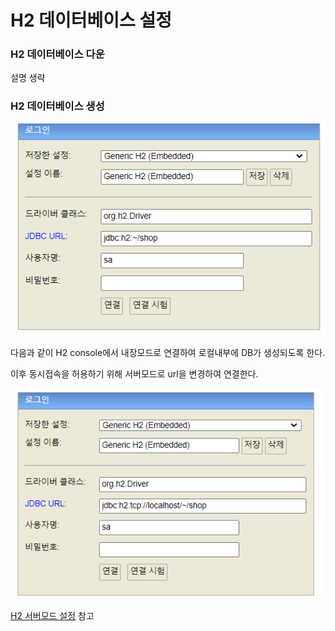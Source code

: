 # H2 데이터베이스 설정

### H2 데이터베이스 다운

설명 생략



### H2 데이터베이스 생성

![image-20231022025440122](img/image-20231022025440122.png)

다음과 같이 H2 console에서 내장모드로 연결하여 로컬내부에 DB가 생성되도록 한다.

이후 동시접속을 허용하기 위해 서버모드로 url을 변경하여 연결한다.

![image-20231022030118176](img/image-20231022030118176.png)

[H2 서버모드 설정](https://github.com/et2468/Note-CustomSettings/blob/master/%EC%9D%B8%ED%85%94%EB%A6%AC%EC%A0%9C%EC%9D%B4%20H2%20%EC%84%9C%EB%B2%84%EB%AA%A8%EB%93%9C%20%EB%8F%99%EC%8B%9C%EC%97%B0%EA%B2%B0.md) 참고



